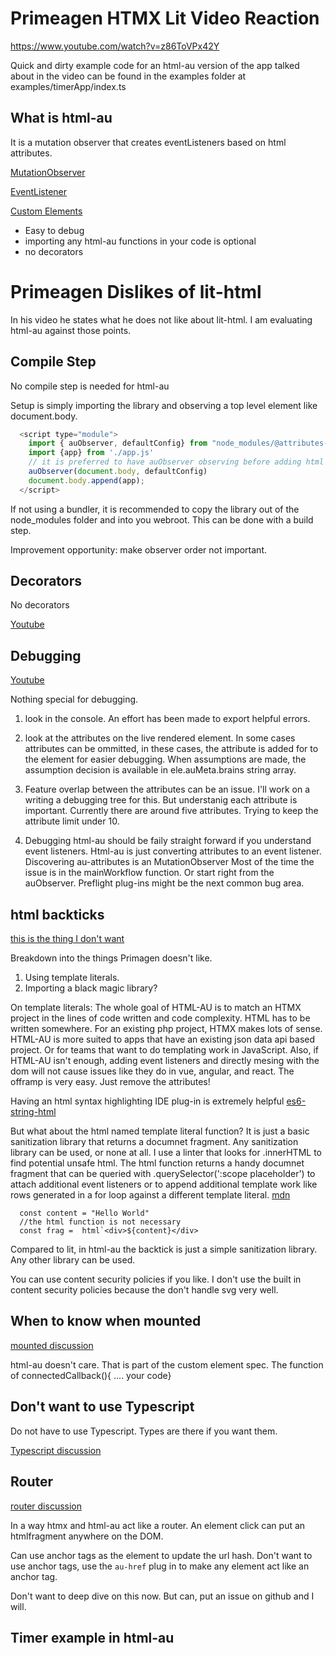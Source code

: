 # Primeagen HTMX Lit Video Reaction

https://www.youtube.com/watch?v=z86ToVPx42Y

Quick and dirty example code for an html-au version of the app talked about in the video can be found in the examples folder at examples/timerApp/index.ts

## What is html-au
It is a mutation observer that creates eventListeners based on html attributes.

[MutationObserver](https://developer.mozilla.org/en-US/docs/Web/API/MutationObserver)

[EventListener](https://developer.mozilla.org/en-US/docs/Web/API/EventTarget/addEventListener)

[Custom Elements](https://developer.mozilla.org/en-US/docs/Web/API/Web_components/Using_custom_elements)

- Easy to debug
- importing any html-au functions in your code is optional
- no decorators

# Primeagen Dislikes of lit-html

In his video he states what he does not like about lit-html. I am evaluating html-au against those points.

## Compile Step

No compile step is needed for html-au

Setup is simply importing the library and observing a top level element like document.body.

```js
  <script type="module">
    import { auObserver, defaultConfig} from "node_modules/@attributes-unlimited/html-au/dist/browser/js/index.js";
    import {app} from './app.js'
    // it is preferred to have auObserver observing before adding html to the body. YMMV if you add html then observe
    auObserver(document.body, defaultConfig)
    document.body.append(app);
  </script>
```

If not using a bundler, it is recommended to copy the library out of the node_modules folder and into you webroot. This can be done with a build step.

Improvement opportunity: make observer order not important.

## Decorators
No decorators

[Youtube](https://www.youtube.com/watch?v=z86ToVPx42Y&t=9m25s)


## Debugging

[Youtube](https://www.youtube.com/watch?v=z86ToVPx42Y&t=14m00s)

Nothing special for debugging.
1. look in the console. An effort has been made to export helpful errors.

2. look at the attributes on the live rendered element. In some cases attributes can be ommitted, in these cases, the attribute is added for to the element for easier debugging. When assumptions are made, the assumption decision is available in ele.auMeta.brains string array.

3. Feature overlap between the attributes can be an issue. I'll work on a writing a debugging tree for this. But understanig each attribute is important. Currently there are around five attributes. Trying to keep the attribute limit under 10.

4. Debugging html-au should be faily straight forward if you understand event listeners. Html-au is just converting attributes to an event listener. Discovering au-attributes is an MutationObserver Most of the time the issue is in the mainWorkflow function. Or start right from the auObserver. Preflight plug-ins might be the next common bug area.


## html backticks
[this is the thing I don't want](https://www.youtube.com/watch?v=z86ToVPx42Y&t=24m33s)

Breakdown into the things Primagen doesn't like.

1. Using template literals.
2. Importing a black magic library?

On template literals: The whole goal of HTML-AU is to match an HTMX project in the lines of code written and code complexity. HTML has to be written somewhere. For an existing php project, HTMX makes lots of sense. HTML-AU is more suited to apps that have an existing json data api based project. Or for teams that want to do templating work in JavaScript. Also, if HTML-AU isn't enough, adding event listeners and directly mesing with the dom will not cause issues like they do in vue, angular, and react. The offramp is very easy. Just remove the attributes!

Having an html syntax highlighting IDE plug-in is extremely helpful [es6-string-html](https://marketplace.visualstudio.com/items?itemName=Tobermory.es6-string-html)

But what about the html named template literal function? It is just a basic sanitization library that returns a documnet fragment. Any sanitization library can be used, or none at all. I use a linter that looks for .innerHTML to find potential unsafe html. The html function returns a handy documnet fragment that can be queried with .querySelector(':scope placeholder') to attach additional event listeners or to append additional template work like rows generated in a for loop against a different template literal.
[mdn](https://developer.mozilla.org/en-US/docs/Web/JavaScript/Reference/Template_literals)

```
  const content = "Hello World"
  //the html function is not necessary
  const frag =  html`<div>${content}</div>
```

Compared to lit, in html-au the backtick is just a simple sanitization library. Any other library can be used.

You can use content security policies if you like. I don't use the built in content security policies because the don't handle svg very well.


## When to know when mounted
[mounted discussion](https://www.youtube.com/watch?v=z86ToVPx42Y&t=25m40s)

html-au doesn't care. That is part of the custom element spec. The function of connectedCallback(){ .... your code}


## Don't want to use Typescript
Do not have to use Typescript. Types are there if you want them.

[Typescript discussion](https://www.youtube.com/watch?v=z86ToVPx42Y&t=28m25s)


## Router
[router discussion](https://www.youtube.com/watch?v=z86ToVPx42Y&t=31m48s)

In a way htmx and html-au act like a router. An element click can put an htmlfragment anywhere on the DOM. 

Can use anchor tags as the element to update the url hash. Don't want to use anchor tags, use the ```au-href``` plug in to make any element act like an anchor tag.

Don't want to deep dive on this now. But can, put an issue on github and I will.

## Timer example in html-au




